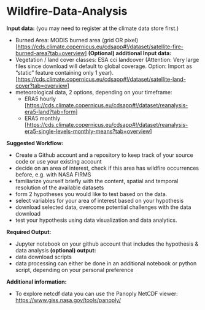 # Wildfire-Data-Analysis

**Input data:**
(you may need to register at the climate data store first.)
  - Burned Area: MODIS burned area (grid OR pixel) [https://cds.climate.copernicus.eu/cdsapp#!/dataset/satellite-fire-burned-area?tab=overview]
**(Optional) additional Input data:**
  - Vegetation / land cover classes: ESA cci landcover (Attention: Very large files since download will default
to global coverage. Option: Import as “static” feature containing only 1 year). [https://cds.climate.copernicus.eu/cdsapp#!/dataset/satellite-land-cover?tab=overview]
  - meteorological data, 2 options, depending on your timeframe:
      - ERA5 hourly [https://cds.climate.copernicus.eu/cdsapp#!/dataset/reanalysis-era5-land?tab=form]
      - ERA5 monthly [https://cds.climate.copernicus.eu/cdsapp#!/dataset/reanalysis-era5-single-levels-monthly-means?tab=overview]

**Suggested Workflow:**
- Create a Github account and a repository to keep track of your source code or use your existing account
- decide on an area of interest, check if this area has wildfire occurrences before, e.g. with NASA FIRMS
- familiarize yourself briefly with the content, spatial and temporal resolution of the available datasets
- form 2 hypotheses you would like to test based on the data.
- select variables for your area of interest based on your hypothesis
- download selected data, overcome potential challenges with the data download
- test your hypothesis using data visualization and data analytics.
 
**Required Output:**
- Jupyter notebook on your github account that includes the hypothesis & data analysis
**(optional) output:**
- data download scripts
- data processing can either be done in an additional notebook or python script, depending on your personal
preference

**Additional information:**
- To explore netcdf data you can use the Panoply NetCDF viewer: https://www.giss.nasa.gov/tools/panoply/
